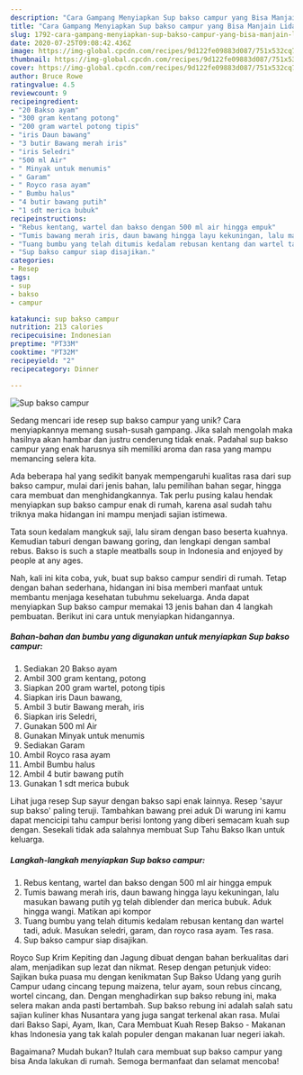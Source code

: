 ```yaml
---
description: "Cara Gampang Menyiapkan Sup bakso campur yang Bisa Manjain Lidah"
title: "Cara Gampang Menyiapkan Sup bakso campur yang Bisa Manjain Lidah"
slug: 1792-cara-gampang-menyiapkan-sup-bakso-campur-yang-bisa-manjain-lidah
date: 2020-07-25T09:08:42.436Z
image: https://img-global.cpcdn.com/recipes/9d122fe09883d087/751x532cq70/sup-bakso-campur-foto-resep-utama.jpg
thumbnail: https://img-global.cpcdn.com/recipes/9d122fe09883d087/751x532cq70/sup-bakso-campur-foto-resep-utama.jpg
cover: https://img-global.cpcdn.com/recipes/9d122fe09883d087/751x532cq70/sup-bakso-campur-foto-resep-utama.jpg
author: Bruce Rowe
ratingvalue: 4.5
reviewcount: 9
recipeingredient:
- "20 Bakso ayam"
- "300 gram kentang potong"
- "200 gram wartel potong tipis"
- "iris Daun bawang"
- "3 butir Bawang merah iris"
- "iris Seledri"
- "500 ml Air"
- " Minyak untuk menumis"
- " Garam"
- " Royco rasa ayam"
- " Bumbu halus"
- "4 butir bawang putih"
- "1 sdt merica bubuk"
recipeinstructions:
- "Rebus kentang, wartel dan bakso dengan 500 ml air hingga empuk"
- "Tumis bawang merah iris, daun bawang hingga layu kekuningan, lalu masukan bawang putih yg telah diblender dan merica bubuk. Aduk hingga wangi. Matikan api kompor"
- "Tuang bumbu yang telah ditumis kedalam rebusan kentang dan wartel tadi, aduk. Masukan seledri, garam, dan royco rasa ayam. Tes rasa."
- "Sup bakso campur siap disajikan."
categories:
- Resep
tags:
- sup
- bakso
- campur

katakunci: sup bakso campur 
nutrition: 213 calories
recipecuisine: Indonesian
preptime: "PT33M"
cooktime: "PT32M"
recipeyield: "2"
recipecategory: Dinner

---
```



![Sup bakso campur](https://img-global.cpcdn.com/recipes/9d122fe09883d087/751x532cq70/sup-bakso-campur-foto-resep-utama.jpg)

Sedang mencari ide resep sup bakso campur yang unik? Cara menyiapkannya memang susah-susah gampang. Jika salah mengolah maka hasilnya akan hambar dan justru cenderung tidak enak. Padahal sup bakso campur yang enak harusnya sih memiliki aroma dan rasa yang mampu memancing selera kita.

Ada beberapa hal yang sedikit banyak mempengaruhi kualitas rasa dari sup bakso campur, mulai dari jenis bahan, lalu pemilihan bahan segar, hingga cara membuat dan menghidangkannya. Tak perlu pusing kalau hendak menyiapkan sup bakso campur enak di rumah, karena asal sudah tahu triknya maka hidangan ini mampu menjadi sajian istimewa.

Tata soun kedalam mangkuk saji, lalu siram dengan baso beserta kuahnya. Kemudian taburi dengan bawang goring, dan lengkapi dengan sambal rebus. Bakso is such a staple meatballs soup in Indonesia and enjoyed by people at any ages.


Nah, kali ini kita coba, yuk, buat sup bakso campur sendiri di rumah. Tetap dengan bahan sederhana, hidangan ini bisa memberi manfaat untuk membantu menjaga kesehatan tubuhmu sekeluarga. Anda dapat menyiapkan Sup bakso campur memakai 13 jenis bahan dan 4 langkah pembuatan. Berikut ini cara untuk menyiapkan hidangannya.

<!--inarticleads1-->

##### Bahan-bahan dan bumbu yang digunakan untuk menyiapkan Sup bakso campur:

1. Sediakan 20 Bakso ayam
1. Ambil 300 gram kentang, potong
1. Siapkan 200 gram wartel, potong tipis
1. Siapkan iris Daun bawang,
1. Ambil 3 butir Bawang merah, iris
1. Siapkan iris Seledri,
1. Gunakan 500 ml Air
1. Gunakan  Minyak untuk menumis
1. Sediakan  Garam
1. Ambil  Royco rasa ayam
1. Ambil  Bumbu halus
1. Ambil 4 butir bawang putih
1. Gunakan 1 sdt merica bubuk


Lihat juga resep Sup sayur dengan bakso sapi enak lainnya. Resep &#39;sayur sup bakso&#39; paling teruji. Tambahkan bawang prei aduk Di warung ini kamu dapat mencicipi tahu campur berisi lontong yang diberi semacam kuah sup dengan. Sesekali tidak ada salahnya membuat Sup Tahu Bakso Ikan untuk keluarga. 

<!--inarticleads2-->

##### Langkah-langkah menyiapkan Sup bakso campur:

1. Rebus kentang, wartel dan bakso dengan 500 ml air hingga empuk
1. Tumis bawang merah iris, daun bawang hingga layu kekuningan, lalu masukan bawang putih yg telah diblender dan merica bubuk. Aduk hingga wangi. Matikan api kompor
1. Tuang bumbu yang telah ditumis kedalam rebusan kentang dan wartel tadi, aduk. Masukan seledri, garam, dan royco rasa ayam. Tes rasa.
1. Sup bakso campur siap disajikan.


Royco Sup Krim Kepiting dan Jagung dibuat dengan bahan berkualitas dari alam, menjadikan sup lezat dan nikmat. Resep dengan petunjuk video: Sajikan buka puasa mu dengan kenikmatan Sup Bakso Udang yang gurih Campur udang cincang tepung maizena, telur ayam, soun rebus cincang, wortel cincang, dan. Dengan menghadirkan sup bakso rebung ini, maka selera makan anda pasti bertambah. Sup bakso rebung ini adalah salah satu sajian kuliner khas Nusantara yang juga sangat terkenal akan rasa. Mulai dari Bakso Sapi, Ayam, Ikan, Cara Membuat Kuah Resep Bakso - Makanan khas Indonesia yang tak kalah populer dengan makanan luar negeri iakah. 

Bagaimana? Mudah bukan? Itulah cara membuat sup bakso campur yang bisa Anda lakukan di rumah. Semoga bermanfaat dan selamat mencoba!
